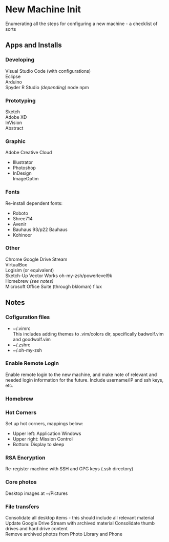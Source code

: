 # New Machine Init
Enumerating all the steps for configuring a new machine - a checklist of sorts  

## Apps and Installs

### Developing 
Visual Studio Code (with configurations)  
Eclipse   
Arduino   
Spyder 
R Studio *(depending)*
node 
npm 

### Prototyping 
Sketch  
Adobe XD   
InVision    
Abstract  

### Graphic
Adobe Creative Cloud  
- Illustrator   
- Photoshop   
- InDesign   
ImageOptim

### Fonts 
Re-install dependent fonts:  
- Roboto
- Shree714
- Avenir 
- Bauhaus 93/p22 Bauhaus
- Kohinoor

### Other 
Chrome
Google Drive Stream  
VirtualBox  
Logisim (or equivalent)  
Sketch-Up
Vector Works
oh-my-zsh/powerlevel9k  
Homebrew *(see notes)*  
Microsoft Office Suite (through bkloman)
f.lux

## Notes 
### Cofiguration files
- ~/.vimrc  
This includes adding themes to .vim/colors dir, specifically badwolf.vim and goodwolf.vim
- ~/.zshrc  
- ~/.oh-my-zsh

### Enable Remote Login 
Enable remote login to the new machine, and make note of relevant and needed login information for the future. Include username/IP and ssh keys, etc. 

### Homebrew

### Hot Corners 
Set up hot corners, mappings below:
- Upper left: Application Windows   
- Upper right: Mission Control  
- Bottom: Display to sleep

### RSA Encryption 
Re-register machine with SSH and GPG keys (.ssh directory)

### Core photos 
Desktop images at ~/Pictures 

### File transfers
Consolidate all desktop items - this should include all relevant material   
Update Google Drive Stream with archived material 
Consolidate thumb drives and hard drive content  
Remove archived photos from Photo Library and Phone 